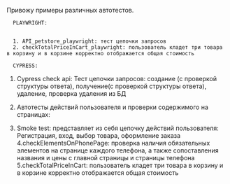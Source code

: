 Привожу примеры различных автотестов.


      PLAYWRIGHT:
      
      
      1. API_petstore_playwright: тест цепочки запросов
      2. checkTotalPriceInCart_playwright: пользователь кладет три товара в корзину и в корзине корректно отображается общая стоимость 

      CYPRESS:

  1. Cypress check api:  Тест цепочки запросов: создание (с проверкой структуры ответа), получение(с проверкой структуры ответа), удаление, проверка удаления из БД


2. Автотесты действий пользователя и проверки содержимого на страницах: 

3. Smoke test: представляет из себя цепочку действий пользователя: Регистрация, вход, выбор товара, оформление заказа
4.checkElementsOnPhonePage: проверка наличия обязательных элементов на странице каждого телефона, а также сопоставления названия и цены с главной страницы и страницы телефона
5.checkTotalPriceInCart: пользователь кладет три товара в корзину и в корзине корректно отображается общая стоимость









